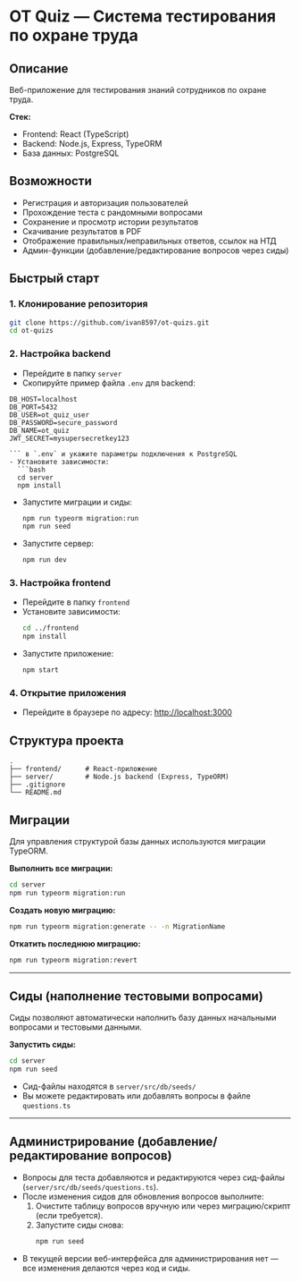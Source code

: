 # OT Quiz — Система тестирования по охране труда

## Описание

Веб-приложение для тестирования знаний сотрудников по охране труда.

**Стек:**  
- Frontend: React (TypeScript)  
- Backend: Node.js, Express, TypeORM  
- База данных: PostgreSQL

## Возможности

- Регистрация и авторизация пользователей
- Прохождение теста с рандомными вопросами
- Сохранение и просмотр истории результатов
- Скачивание результатов в PDF
- Отображение правильных/неправильных ответов, ссылок на НТД
- Админ-функции (добавление/редактирование вопросов через сиды)

## Быстрый старт

### 1. Клонирование репозитория

```bash
git clone https://github.com/ivan8597/ot-quizs.git
cd ot-quizs
```

### 2. Настройка backend

- Перейдите в папку `server`
- Скопируйте пример файла `.env` для backend:
```
DB_HOST=localhost
DB_PORT=5432
DB_USER=ot_quiz_user
DB_PASSWORD=secure_password
DB_NAME=ot_quiz
JWT_SECRET=mysupersecretkey123

``` в `.env` и укажите параметры подключения к PostgreSQL
- Установите зависимости:
  ```bash
  cd server
  npm install
  ```
- Запустите миграции и сиды:
  ```bash
  npm run typeorm migration:run
  npm run seed
  ```
- Запустите сервер:
  ```bash
  npm run dev
  ```

### 3. Настройка frontend

- Перейдите в папку `frontend`
- Установите зависимости:
  ```bash
  cd ../frontend
  npm install
  ```
- Запустите приложение:
  ```bash
  npm start
  ```

### 4. Открытие приложения

- Перейдите в браузере по адресу: [http://localhost:3000](http://localhost:3000)

## Структура проекта

```
.
├── frontend/      # React-приложение
├── server/        # Node.js backend (Express, TypeORM)
├── .gitignore
└── README.md
```



## Миграции

Для управления структурой базы данных используются миграции TypeORM.

**Выполнить все миграции:**
```bash
cd server
npm run typeorm migration:run
```

**Создать новую миграцию:**
```bash
npm run typeorm migration:generate -- -n MigrationName
```

**Откатить последнюю миграцию:**
```bash
npm run typeorm migration:revert
```

---

## Сиды (наполнение тестовыми вопросами)

Сиды позволяют автоматически наполнить базу данных начальными вопросами и тестовыми данными.

**Запустить сиды:**
```bash
cd server
npm run seed
```

- Сид-файлы находятся в `server/src/db/seeds/`
- Вы можете редактировать или добавлять вопросы в файле `questions.ts`

---

## Администрирование (добавление/редактирование вопросов)

- Вопросы для теста добавляются и редактируются через сид-файлы (`server/src/db/seeds/questions.ts`).
- После изменения сидов для обновления вопросов выполните:
  1. Очистите таблицу вопросов вручную или через миграцию/скрипт (если требуется).
  2. Запустите сиды снова:  
     ```bash
     npm run seed
     ```
- В текущей версии веб-интерфейса для администрирования нет — все изменения делаются через код и сиды.

